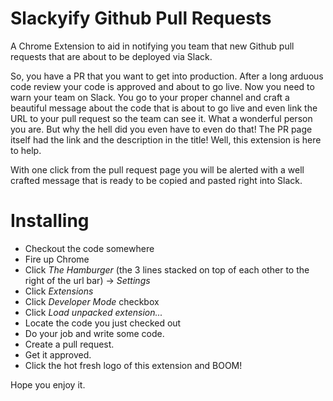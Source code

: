 # Slackyify Github Pull Requests

A Chrome Extension to aid in notifying you team that new Github pull requests that are about to be 
deployed via Slack.

So, you have a PR that you want to get into production. After a long arduous code review your code is
approved and about to go live. Now you need to warn your team on Slack. You go to your proper channel
and craft a beautiful message about the code that is about to go live and even link the URL to your pull
request so the team can see it. What a wonderful person you are. But why the hell did you even have to
even do that! The PR page itself had the link and the description in the title! Well, this extension is
here to help.

With one click from the pull request page you will be alerted with a well crafted message that is ready
to be copied and pasted right into Slack.

# Installing

* Checkout the code somewhere
* Fire up Chrome
* Click *The Hamburger* (the 3 lines stacked on top of each other to the right of the url bar) -> *Settings*
* Click *Extensions*
* Click *Developer Mode* checkbox
* Click *Load unpacked extension...*
* Locate the code you just checked out
* Do your job and write some code.
* Create a pull request.
* Get it approved.
* Click the hot fresh logo of this extension and BOOM!

Hope you enjoy it.
